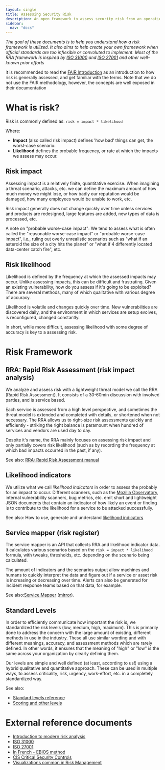 ```yaml
---
layout: single
title: Assessing Security Risk
description: An open framework to assess security risk from an operational perspective
sidebar:
  nav: "docs"
---
```


*The goal of these documents is to help you understand how a risk framework is utilized. It also
aims to help create your own framework when official standards are too inflexible or convoluted to implement. Most of the RRA framework is inspired by [ISO 31000](https://www.iso.org/iso/home/standards/iso31000.htm) and [ISO
27001](https://en.wikipedia.org/wiki/ISO/IEC_27001) and other well-known prior efforts*

It is recommended to read the [FAIR Introduction](https://web.archive.org/web/20141118061526/http://www.riskmanagementinsight.com/media/docs/FAIR_introduction.pdf)
as an introduction to how risk is generally assessed, and get familiar with the terms. Note that we do not use the FAIR
methodology, however, the concepts are well exposed in their documentation

# What is risk?
Risk is commonly defined as: `risk = impact * likelihood`

Where:
 - **Impact** (also called risk impact) defines 'how bad' things can get, the worst-case scenario.
 - **Likelihood** defines the probable frequency, or rate at which the impacts we assess may occur.

## Risk impact
Assessing impact is a relatively finite, quantitative exercise. When imagining a threat scenario, attacks, etc. we can
define the maximum amount of how much money we might lose, or how badly our reputation would be damaged, how many
employees would be unable to work, etc.

Risk impact generally does not change quickly over time unless services and products are redesigned, large features are
added, new types of data is processed, etc.

A note on "probable worse-case impact":
We tend to assess what is often called the "reasonable worse-case impact" or "probable worse-case impact", i.e., ruling
out overly unrealistic scenarios such as "what if an asteroid the size of a city hits the planet" or "what if 4
differently located data-center catch fire", etc.

## Risk likelihood
Likelihood is defined by the frequency at which the assessed impacts may occur. Unlike assessing impacts, this can be
difficult and frustrating. Given an existing vulnerability, how do you assess if it's going to be exploited? There are
several methods, many of which qualitative with various degree of accuracy.

Likelihood is volatile and changes quickly over time. New vulnerabilities are discovered daily, and the environment in
which services are setup evolves, is reconfigured, changed constantly.

In short, while more difficult, assessing likelihood with some degree of accuracy is key to a assessing risk.

# Risk Framework

## RRA: Rapid Risk Assessment (risk impact analysis)

We analyze and assess risk with a lightweight threat model we call the RRA (Rapid Risk Assessment). It consists of a
30-60min discussion with involved parties, and is service based.

Each service is assessed from a high level perspective, and sometimes the threat model is extended and completed with
details, or shortened when not necessary.  The RRA allows us to right-size risk assessments quickly and efficiently -
striking the right balance is paramount when hundred of services and vendors are used day to day.

Despite it's name, the RRA mainly focuses on assessing risk impact and only partially covers risk likelihood (such as by
recording the frequency at which bad impacts occurred in the past, if any).

See also: [RRA: Rapid Risk Assessment manual](rapid_risk_assessment)

## Likelihood indicators

We utilize what we call _likelihood indicators_ in order to assess the probably for an impact to occur.
Different scanners, such as the [Mozilla Observatory](https://observatory.mozilla.org), internal vulnerability scanners,
bug metrics, etc. emit short and lightweight JSON documents that contain an indicator of how likely an event or finding
is to contribute to the likelihood for a service to be attacked successfully.

See also: How to use, generate and understand [likelihood indicators](likelihood_indicators)

## Service mapper (risk register)

The service mapper is an API that collects RRA and likelihood indicator data. It calculates various scenarios based on
the `risk = impact * likelihood` formula, with tweaks, thresholds, etc. depending on the scenario being calculated.

The amount of indicators and the scenarios output allow machines and humans to quickly interpret the data and figure out
if a service or asset risk is increasing or decreasing over time. Alerts can also be generated for incident response
teams based on that data, for example.

See also:[Service Mapper](https://github.com/mozilla/service-map) ([mirror](https://github.com/rapidriskassessment/service-map)).

## Standard Levels

In order to efficiently communicate how important the risk is, we standardized the risk levels (low, medium, high, maximum). This is primarily done to address the concern with the large amount of existing, different methods in use in the industry. These all use similar wording and with different meanings, accuracy, and assessment methods which are rarely defined. In other words, it ensures that the meaning of "high" or "low" is the same across your organization by clearly defining them.

Our levels are simple and well defined (at least, according to us!) using a hybrid qualitative and quantitative approach. These can be used in multiple ways, to assess
criticality, risk, urgency, work-effort, etc. in a completely standardized way.

See also:
- [Standard levels reference](standard_levels)
- [Scoring and other levels](scoring_and_other_levels)


# External reference documents

- [Introduction to modern risk analysis](https://web.archive.org/web/20141118061526/http://www.riskmanagementinsight.com/media/docs/FAIR_introduction.pdf)
- [ISO 31000](https://www.iso.org/iso-31000-risk-management.html)
- [ISO 27001](https://en.wikipedia.org/wiki/ISO/IEC_27001)
- [In
  French - EBIOS method](https://www.ssi.gouv.fr/guide/ebios-2010-expression-des-besoins-et-identification-des-objectifs-de-securite/)
- [CIS Critical Security Controls](https://www.cisecurity.org/controls/cis-controls-list/)
- [Visualizations common in Risk Management](https://creately.com/blog/diagrams/risk-management-techniques/)
